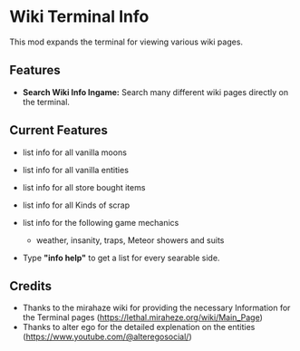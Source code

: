 # Wiki Terminal Info
This mod expands the terminal for viewing various wiki pages.

## Features
- **Search Wiki Info Ingame:** Search many different wiki pages directly on the terminal.

## Current Features
- list info for all vanilla moons
- list info for all vanilla entities
- list info for all store bought items
- list info for all Kinds of scrap
- list info for the following game mechanics
  - weather, insanity, traps, Meteor showers and suits

- Type **"info help"** to get a list for every searable side.

## Credits
- Thanks to the mirahaze wiki for providing the necessary Information for the Terminal pages (https://lethal.miraheze.org/wiki/Main_Page)
- Thanks to alter ego for the detailed explenation on the entities (https://www.youtube.com/@alteregosocial/)